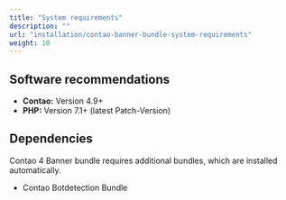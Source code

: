 ```yaml
---
title: "System requirements"
description: ""
url: "installation/contao-banner-bundle-system-requirements"
weight: 10
---
```


## Software recommendations

- **Contao:** Version 4.9+
- **PHP:** Version 7.1+ (latest Patch-Version)


## Dependencies

Contao 4 Banner bundle requires additional bundles, which are installed automatically.

- Contao Botdetection Bundle

